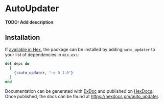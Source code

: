 # AutoUpdater

**TODO: Add description**

## Installation

If [available in Hex](https://hex.pm/docs/publish), the package can be installed
by adding `auto_updater` to your list of dependencies in `mix.exs`:

```elixir
def deps do
  [
    {:auto_updater, "~> 0.1.0"}
  ]
end
```

Documentation can be generated with [ExDoc](https://github.com/elixir-lang/ex_doc)
and published on [HexDocs](https://hexdocs.pm). Once published, the docs can
be found at <https://hexdocs.pm/auto_updater>.

